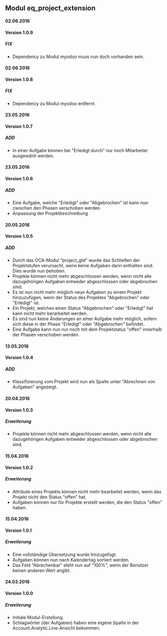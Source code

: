 ## Modul eq_project_extension

#### 02.06.2016
#### Version 1.0.9
##### FIX
- Dependency zu Modul myodoo muss nun doch vorhanden sein.

#### 02.06.2016
#### Version 1.0.8
##### FIX
- Dependency zu Modul myodoo entfernt.

#### 23.05.2016
#### Version 1.0.7
##### ADD
- In einer Aufgabe können bei "Erledigt durch" nur noch Mitarbeiter ausgewählt werden.

#### 23.05.2016
#### Version 1.0.6
##### ADD
- Eine Aufgabe, welche "Erledigt" oder "Abgebrochen" ist kann nun zwischen den Phasen verschoben werden.
- Anpassung der Projektbeschreibung

#### 20.05.2016
#### Version 1.0.5
##### ADD
- Durch das OCA-Modul "project_gtd" wurde das Schließen der Projektstufen verursacht, wenn keine Aufgaben darin enthalten sind. Dies wurde nun behoben.
- Projekte können nicht mehr abgeschlossen werden, wenn nicht alle dazugehörigen Aufgaben entweder abgeschlossen oder abgebrochen sind.
- Es ist nun nicht mehr möglich neue Aufgaben zu einem Projekt hinzuzufügen, wenn der Status des Projektes "Abgebrochen" oder "Erledigt" ist.
- Ein Projekt, welches einen Status "Abgebrochen" oder "Erledigt" hat kann nicht mehr berarbeitet werden.
- Es sind nun keine Änderungen an einer Aufgabe mehr möglich, sofern sich diese in der Phase "Erledigt" oder "Abgebrochen" befindet.
- Eine Aufgabe kann nun nur noch mit dem Projektstatus "offen" innerhalb der Phasen verschoben werden.


#### 13.05.2016
#### Version 1.0.4
##### ADD
- Klassifizierung vom Projekt wird nun als Spalte unter "Abrechnen von Aufgaben" angezeigt.


#### 20.04.2016
#### Version 1.0.3
##### Erweiterung
- Projekte können nicht mehr abgeschlossen werden, wenn nicht alle dazugehörigen Aufgaben entweder abgeschlossen oder abgebrochen sind.

#### 15.04.2016
#### Version 1.0.2
##### Erweiterung
- Attribute eines Projekts können nicht mehr bearbeitet werden, wenn das Projekt nicht den Status "offen" hat.
- Aufgaben können nur für Projekte erstellt werden, die den Status "offen" haben.

#### 15.04.2016
#### Version 1.0.1
##### Erweiterung
- Eine vollständige Übersetzung wurde hinzugefügt.
- Aufgaben können nun nach Kalendertag sortiert werden.
- Das Feld "Abrechenbar" steht nun auf "100%", wenn der Benutzer keinen anderen Wert angibt.

#### 24.03.2016
#### Version 1.0.0
##### Erweiterung
- Initiale Modul-Erstellung.
- Schlagwörter (der Aufgaben) haben eine eigene Spalte in der Account.Analytic.Line-Ansicht bekommen.
